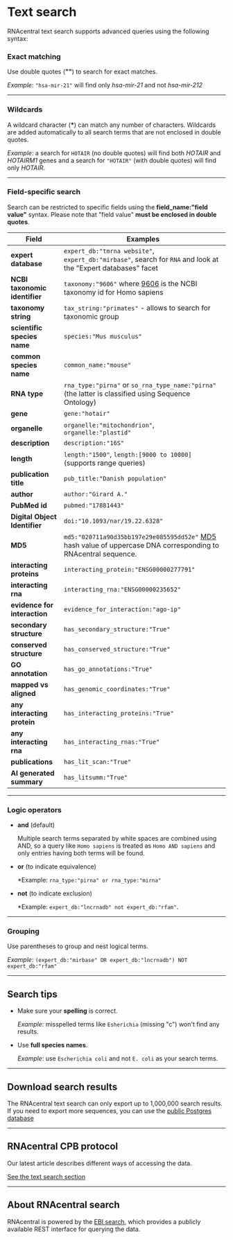 
# <i class="fa fa-search"></i> Text search

RNAcentral text search supports advanced queries using the following syntax:

### Exact matching <a style="cursor: pointer" id="exact-matching" ng-click="scrollTo('exact-matching')" name="exact-matching" class="text-muted smaller"><i class="fa fa-link"></i></a>

Use double quotes (**""**) to search for exact matches.

*Example*: `"hsa-mir-21"` will find only *hsa-mir-21* and not *hsa-mir-212*

---

### Wildcards <a style="cursor: pointer" id="wildcards" ng-click="scrollTo('wildcards')" name="wildcards" class="text-muted smaller"><i class="fa fa-link"></i></a>

A wildcard character (<strong>*</strong>) can match any number of characters. Wildcards are added automatically to all search terms that are not enclosed in double quotes.

*Example*: a search for `HOTAIR` (no double quotes) will find both *HOTAIR* and *HOTAIRM1* genes
and a search for `"HOTAIR"` (with double quotes) will find only *HOTAIR*.

---

### Field-specific search <a style="cursor: pointer" id="field-specific-search" ng-click="scrollTo('field-specific-search')" name="field-specific-search" class="text-muted smaller"><i class="fa fa-link"></i></a>

Search can be restricted to specific fields using the **field_name:"field value"** syntax.
Please note that "field value" **must be enclosed in double quotes**.

| Field                         | Examples                                                                                                                                           |
|-------------------------------|----------------------------------------------------------------------------------------------------------------------------------------------------|
| **expert database**           | `expert_db:"tmrna website"`, `expert_db:"mirbase"`, search for `RNA` and look at the "Expert databases" facet                                      |
| **NCBI taxonomic identifier** | `taxonomy:"9606"` where [9606](http://www.ncbi.nlm.nih.gov/Taxonomy/Browser/wwwtax.cgi?id=9606) is the NCBI taxonomy id for Homo sapiens           |
| **taxonomy string**           | `tax_string:"primates"` - allows to search for taxonomic group                                                                                     |
| **scientific species name**   | `species:"Mus musculus"`                                                                                                                           |
| **common species name**       | `common_name:"mouse"`                                                                                                                              |
| **RNA type**                  | `rna_type:"pirna"` or `so_rna_type_name:"pirna"` (the latter is classified using Sequence Ontology)                                                |
| **gene**                      | `gene:"hotair"`                                                                                                                                    |
| **organelle**                 | `organelle:"mitochondrion"`, `organelle:"plastid"`                                                                                                 |
| **description**               | `description:"16S"`                                                                                                                                |
| **length**                    | `length:"1500"`, `length:[9000 to 10000]` (supports range queries)                                                                                 |
| **publication title**         | `pub_title:"Danish population"`                                                                                                                    |
| **author**                    | `author:"Girard A."`                                                                                                                               |
| **PubMed id**                 | `pubmed:"17881443"`                                                                                                                                |
| **Digital Object Identifier** | `doi:"10.1093/nar/19.22.6328"`                                                                                                                     |
| **MD5**                       | `md5:"020711a90d35bb197e29e085595dd52e"` [MD5](http://en.wikipedia.org/wiki/MD5) hash value of uppercase DNA corresponding to RNAcentral sequence. |
| **interacting proteins**      | `interacting_protein:"ENSG00000277791"`                                                                                                            |
| **interacting rna**           | `interacting_rna:"ENSG00000235652"`                                                                                                                |
| **evidence for interaction**  | `evidence_for_interaction:"ago-ip"`                                                                                                                |
| **secondary structure**       | `has_secondary_structure:"True"`                                                                                                                   |
| **conserved structure**       | `has_conserved_structure:"True"`                                                                                                                   |
| **GO annotation**             | `has_go_annotations:"True"`                                                                                                                        |
| **mapped vs aligned**         | `has_genomic_coordinates:"True"`                                                                                                                   |
| **any interacting protein**   | `has_interacting_proteins:"True"`                                                                                                                  |
| **any interacting rna**       | `has_interacting_rnas:"True"`                                                                                                                      |
| **publications**              | `has_lit_scan:"True"`                                                                                                                              |
| **AI generated summary**      | `has_litsumm:"True"`                                                                                                                               |

---

### Logic operators <a style="cursor: pointer" id="logic-operators" ng-click="scrollTo('logic-operators')" name="logic-operators" class="text-muted smaller"><i class="fa fa-link"></i></a>

* **and** (default)

	Multiple search terms separated by white spaces are combined using AND,
	so a query like `Homo sapiens` is treated as `Homo AND sapiens` and only entries having both terms will be found.

* **or** (to indicate equivalence)

	*Example: `rna_type:"pirna" or rna_type:"mirna"`

* **not** (to indicate exclusion)

	*Example: `expert_db:"lncrnadb" not expert_db:"rfam"`.

---

### Grouping <a style="cursor: pointer" id="grouping" ng-click="scrollTo('grouping')" name="grouping" class="text-muted smaller"><i class="fa fa-link"></i></a>

Use parentheses to group and nest logical terms.

*Example*: `(expert_db:"mirbase" OR expert_db:"lncrnadb") NOT expert_db:"rfam"`

---

## Search tips <a style="cursor: pointer" id="tips" ng-click="scrollTo('tips')" name="tips" class="text-muted smaller"><i class="fa fa-link"></i></a>

* Make sure your **spelling** is correct.

    *Example*: misspelled terms like `Esherichia` (missing "c") won't find any results.

* Use **full species names**.

    *Example*: use `Escherichia coli` and not `E. coli` as your search terms.

---

## Download search results <a style="cursor: pointer" id="download" ng-click="scrollTo('download')" name="download" class="text-muted smaller"><i class="fa fa-link"></i></a>

The RNAcentral text search can only export up to 1,000,000 search results.
If you need to export more sequences, you can use the [public Postgres database](/help/public-database)

---

## RNAcentral CPB protocol

Our latest article describes different ways of accessing the data.

<a href='https://currentprotocols.onlinelibrary.wiley.com/doi/full/10.1002/cpbi.104#cpbi104-fig-0003' class="btn btn-primary" target="_blank">See the text search section</a>

---

## About RNAcentral search <a style="cursor: pointer" id="ebi-search" ng-click="scrollTo('ebi-search')" name="ebi-search" class="text-muted smaller"><i class="fa fa-link"></i></a>

RNAcentral is powered by the [EBI search](http://www.ebi.ac.uk/ebisearch/),
which provides a publicly available REST interface for querying the data.
